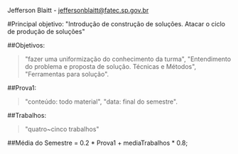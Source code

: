 Jefferson Blaitt - jeffersonblaitt@fatec.sp.gov.br

#Principal objetivo: "Introdução de construção de soluções. Atacar o ciclo de produção de soluções"

##Objetivos:
> "fazer uma uniformização do conhecimento da turma",
>  "Entendimento do problema e proposta de solução. Técnicas e Métodos",
>  "Ferramentas para solução".

##Prova1:
>  "conteúdo: todo material",
>  "data: final do semestre".

##Trabalhos:
> "quatro~cinco trabalhos"


##Média do Semestre = 0.2 * Prova1 + mediaTrabalhos * 0.8;

